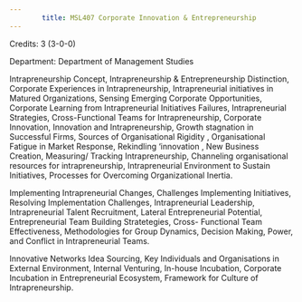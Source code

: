 ```yaml
---
        title: MSL407 Corporate Innovation & Entrepreneurship
---
```

Credits: 3 (3-0-0)

Department: Department of Management Studies

Intrapreneurship Concept, Intrapreneurship & Entrepreneurship Distinction, Corporate Experiences in Intrapreneurship, Intrapreneurial initiatives in Matured Organizations, Sensing Emerging Corporate Opportunities, Corporate Learning from Intrapreneurial Initiatives Failures, Intrapreneurial Strategies, Cross-Functional Teams for Intrapreneurship, Corporate Innovation, Innovation and Intrapreneurship, Growth stagnation in Successful Firms, Sources of Organisational Rigidity , Organisational Fatigue in Market Response, Rekindling ‘innovation , New Business Creation, Measuring/ Tracking Intrapreneurship, Channeling organisational resources for intrapreneurship, Intrapreneurial Environment to Sustain Initiatives, Processes for Overcoming Organizational Inertia.

Implementing Intrapreneurial Changes, Challenges Implementing Initiatives, Resolving Implementation Challenges, Intrapreneurial Leadership, Intrapreneurial Talent Recruitment, Lateral Entrepreneurial Potential, Entrepreneurial Team Building Stratetegies, Cross- Functional Team Effectiveness, Methodologies for Group Dynamics, Decision Making, Power, and Conflict in Intrapreneurial Teams.

Innovative Networks Idea Sourcing, Key Individuals and Organisations in External Environment, Internal Venturing, In-house Incubation, Corporate Incubation in Entrepreneurial Ecosystem, Framework for Culture of Intrapreneurship.
